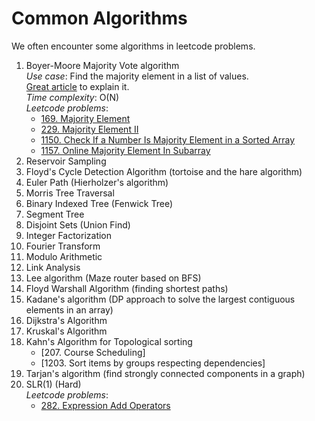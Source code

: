 # Common Algorithms

We often encounter some algorithms in leetcode problems.

1. Boyer-Moore Majority Vote algorithm  
*Use case*: Find the majority element in a list of values.  
[Great article](https://gregable.com/2013/10/majority-vote-algorithm-find-majority.html) to explain it.  
*Time complexity*: O(N)  
*Leetcode problems*:  
    * [169. Majority Element](https://leetcode.com/problems/majority-element/)
    * [229. Majority Element II](https://leetcode.com/problems/majority-element-ii/)
    * [1150. Check If a Number Is Majority Element in a Sorted Array](https://leetcode.com/problems/check-if-a-number-is-majority-element-in-a-sorted-array/)
    * [1157. Online Majority Element In Subarray](https://leetcode.com/problems/online-majority-element-in-subarray/)
1. Reservoir Sampling  
1. Floyd's Cycle Detection Algorithm (tortoise and the hare algorithm)
1. Euler Path (Hierholzer's algorithm)
1. Morris Tree Traversal
1. Binary Indexed Tree (Fenwick Tree)
1. Segment Tree 
1. Disjoint Sets (Union Find)
1. Integer Factorization
1. Fourier Transform
1. Modulo Arithmetic
1. Link Analysis  
1. Lee algorithm (Maze router based on BFS)
1. Floyd Warshall Algorithm (finding shortest paths)
1. Kadane's algorithm (DP approach to solve the largest contiguous elements in an array)
1. Dijkstra's Algorithm
1. Kruskal's Algorithm
1. Kahn's Algorithm for Topological sorting  
    * [207. Course Scheduling]
    * [1203. Sort items by groups respecting dependencies]
1. Tarjan's algorithm (find strongly connected components in a graph)
1. SLR(1) (Hard)  
*Leetcode problems*:
    * [282. Expression Add Operators](https://leetcode.com/problems/expression-add-operators/discuss/71975/Some-thoughts-on-the-algorithm%3A-SLR(1)-and-optimization%3A-meet-in-the-middle-(-spatial-data-structure))
